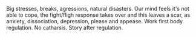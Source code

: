 Big stresses, breaks, agressions, natural disasters. Our mind feels it's not able to cope, the fight/fligh response takes over and this leaves a scar, as anxiety, dissociation, depression, please and appease. Work first body regulation. No catharsis. Story after regulation.